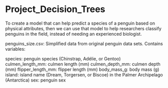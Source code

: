 # Project_Decision_Trees
 To create a model that can help predict a species of a penguin based on physical attributes, then we can use that model to help researchers classify penguins in the field, instead of needing an experienced biologist.


penguins_size.csv: Simplified data from original penguin data sets. Contains variables:

species: penguin species (Chinstrap, Adélie, or Gentoo) culmen_length_mm: culmen length (mm) culmen_depth_mm: culmen depth (mm) flipper_length_mm: flipper length (mm) body_mass_g: body mass (g) island: island name (Dream, Torgersen, or Biscoe) in the Palmer Archipelago (Antarctica) sex: penguin sex
